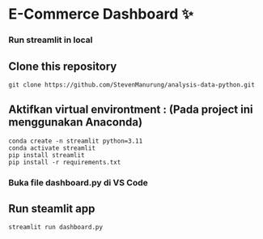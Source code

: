 # E-Commerce Dashboard ✨

### Run streamlit in local

## Clone this repository

```
git clone https://github.com/StevenManurung/analysis-data-python.git
```

## Aktifkan virtual environtment : (Pada project ini menggunakan Anaconda)

```
conda create -n streamlit python=3.11
conda activate streamlit
pip install streamlit
pip install -r requirements.txt
```

### Buka file dashboard.py di VS Code

## Run steamlit app

```
streamlit run dashboard.py
```
